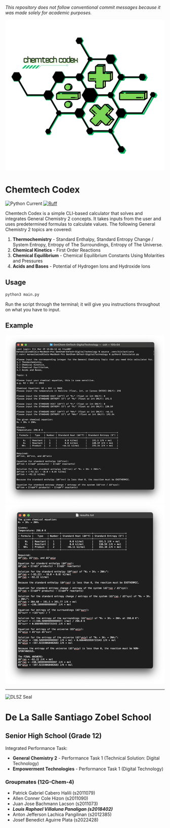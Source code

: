 _This repository does not follow conventional commit messages because it was made solely for academic purposes._

![Logo](./docs/assets/logo.jpg)

# Chemtech Codex

![Python Current](https://img.shields.io/badge/python-%5E3.10-blue?style=flat-square)
[![Ruff](https://img.shields.io/endpoint?url=https%3A%2F%2Fraw.githubusercontent.com%2Fastral-sh%2Fruff%2Fmain%2Fassets%2Fbadge%2Fv2.json&style=flat-square)](https://github.com/astral-sh/ruff)

Chemtech Codex is a simple CLI-based calculator that solves and integrates General Chemistry 2 concepts. It takes inputs from the user and uses predetermined formulas to calculate values. The following General Chemistry 2 topics are covered:

1. **Thermochemistry** - Standard Enthalpy, Standard Entropy Change / System Entropy, Entropy of The Surroundings, Entropy of The Universe.
2. **Chemical Kinetics** - First Order Reactions
3. **Chemical Equilibrium** - Chemical Equilibrium Constants Using Molarities and Pressures
4. **Acids and Bases** - Potential of Hydrogen Ions and Hydroxide Ions

## Usage

```bash
python3 main.py
```

Run the script through the terminal; it will give you instructions throughout on what you have to input.

## Example

![Terminal Example](./docs/assets/example_terminal.png)
![Result Example](./docs/assets/example_result.png)

---

![DLSZ Seal](https://upload.wikimedia.org/wikipedia/en/a/a0/DLSZ_Seal.png)

# De La Salle Santiago Zobel School

## Senior High School (Grade 12)

Integrated Performance Task:

- **General Chemistry 2** - Performance Task 1 (Technical Solution: Digital Technology)
- **Empowerment Technologies** - Performance Task 1 (Digital Technology)

### Groupmates (12G-Chem-4)

- Patrick Gabriel Cabero Halili (s2011079)
- Allen Conner Cole Hizon (s2011090)
- Juan Jose Bachmann Lacson (s2011073)
- _**Louis Raphael Villaluna Panaligan (s2018402)**_
- Anton Jefferson Lachica Pangilinan (s2012385)
- Josef Benedict Aguirre Plata (s2022428)
